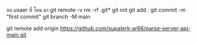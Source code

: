 ลบ usaer ที่ โคน มา
git remote -v
rm -rf .git*
git init
git add .
git commit -m "first commit"
git branch -M main

git remote add origin https://github.com/supalerk-ar66/parse-server-api-main.git


